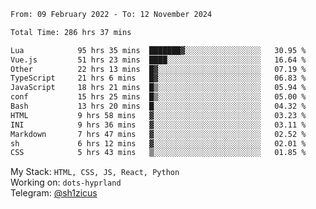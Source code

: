 <!--START_SECTION:waka-->

```txt
From: 09 February 2022 - To: 12 November 2024

Total Time: 286 hrs 37 mins

Lua            95 hrs 35 mins  ███████▓░░░░░░░░░░░░░░░░░   30.95 %
Vue.js         51 hrs 23 mins  ████░░░░░░░░░░░░░░░░░░░░░   16.64 %
Other          22 hrs 13 mins  █▓░░░░░░░░░░░░░░░░░░░░░░░   07.19 %
TypeScript     21 hrs 6 mins   █▓░░░░░░░░░░░░░░░░░░░░░░░   06.83 %
JavaScript     18 hrs 21 mins  █▒░░░░░░░░░░░░░░░░░░░░░░░   05.94 %
conf           15 hrs 25 mins  █▒░░░░░░░░░░░░░░░░░░░░░░░   05.00 %
Bash           13 hrs 20 mins  █░░░░░░░░░░░░░░░░░░░░░░░░   04.32 %
HTML           9 hrs 58 mins   ▓░░░░░░░░░░░░░░░░░░░░░░░░   03.23 %
INI            9 hrs 36 mins   ▓░░░░░░░░░░░░░░░░░░░░░░░░   03.11 %
Markdown       7 hrs 47 mins   ▓░░░░░░░░░░░░░░░░░░░░░░░░   02.52 %
sh             6 hrs 12 mins   ▓░░░░░░░░░░░░░░░░░░░░░░░░   02.01 %
CSS            5 hrs 43 mins   ▒░░░░░░░░░░░░░░░░░░░░░░░░   01.85 %
```

<!--END_SECTION:waka-->
My Stack: `HTML, CSS, JS, React, Python` <br>
Working on: `dots-hyprland` <br>
Telegram: [@sh1zicus](https://t.me/sh1zicus) 

